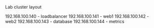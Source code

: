 Lab cluster layout

192.168.100.140 - loadbalancer
192.168.100.141 - web1
192.168.100.142 - web2
192.168.100.143 - database
192.168.100.144 - metrics